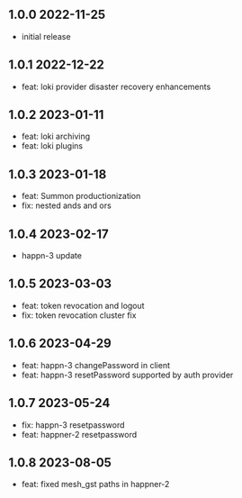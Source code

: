 1.0.0 2022-11-25
-----------------
- initial release

1.0.1  2022-12-22
-----------------
  - feat: loki provider disaster recovery enhancements

1.0.2 2023-01-11
-----------------
  - feat: loki archiving
  - feat: loki plugins

1.0.3 2023-01-18
-----------------
  - feat: Summon productionization
  - fix: nested ands and ors

1.0.4 2023-02-17
-----------------
  - happn-3 update

1.0.5 2023-03-03
-----------------
  - feat: token revocation and logout
  - fix: token revocation cluster fix

1.0.6 2023-04-29
-----------------
  - feat: happn-3 changePassword in client
  - feat: happn-3 resetPassword supported by auth provider

1.0.7 2023-05-24
-----------------
  - fix: happn-3 resetpassword
  - feat: happner-2 resetpassword

1.0.8 2023-08-05
-----------------
- feat: fixed mesh_gst paths in happner-2